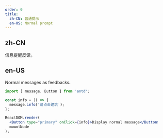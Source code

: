 ```yaml
---
order: 0
title:
  zh-CN: 普通提示
  en-US: Normal prompt
---
```


## zh-CN

信息提醒反馈。

## en-US

Normal messages as feedbacks.

````jsx
import { message, Button } from 'antd';

const info = () => {
  message.info('请点击建筑');
};

ReactDOM.render(
  <Button type="primary" onClick={info}>Display normal message</Button>,
  mountNode
);
````
